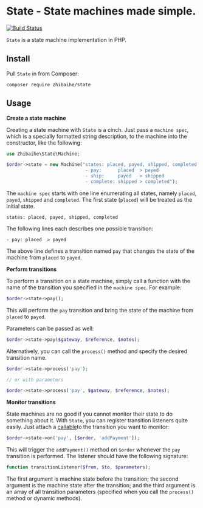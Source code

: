 # State - State machines made simple.

[![Build Status](https://travis-ci.org/zhibaihe/state.svg?branch=master)](https://travis-ci.org/zhibaihe/state)

`State` is a state machine implementation in PHP.

## Install

Pull `State` in from Composer:

``` shell
composer require zhibaihe/state
```

## Usage

**Create a state machine**

Creating a state machine with `State` is a cinch. Just pass a `machine spec`, which 
is a specially formatted string description, to the machine into the constructor,
like the following:

``` php
use Zhibaihe\State\Machine;

$order->state = new Machine("states: placed, payed, shipped, completed
							 - pay:      placed  > payed
							 - ship:     payed   > shipped
							 - complete: shipped > completed");
```

The `machine spec` starts with one line enumerating all states, namely `placed`,
`payed`, `shipped` and `completed`. The first state (`placed`) will be treated
as the initial state.

```
states: placed, payed, shipped, completed
```

The following lines each describes one possible transition:

```
- pay: placed  > payed
```

The above line defines a transition named `pay` that changes the state of the machine
from `placed` to `payed`.

**Perform transitions**

To perform a transition on a state machine, simply call a function with the name of the
transition you specified in the `machine spec`. For example:

``` php
$order->state->pay();
```

This will perform the `pay` transition and bring the state of the machine from `placed`
to `payed`.

Parameters can be passed as well:

``` php
$order->state->pay($gateway, $reference, $notes);
```

Alternatively, you can call the `process()` method and specify the desired transition
name.

``` php
$order->state->process('pay');

// or with parameters

$order->state->process('pay', $gateway, $reference, $notes);
```

**Monitor transitions**

State machines are no good if you cannot monitor their state to do something about it.
With `State`, you can register transition listeners quite easily. Just attach a
[callable](http://php.net/manual/en/language.types.callable.php)to the transition
you want to monitor:

``` php
$order->state->on('pay', [$order, 'addPayment']);
```

This will trigger the `addPayment()` method on `$order` whenever the `pay` transition is
performed. The listener should have the following signature:

``` php
function transitionListener($from, $to, $parameters);
```

The first argument is machine state before the transition; the second argument
is the machine state after the transition; and the third argument is an array of all
transition parameters (specified when you call the `process()` method or dynamic methods).